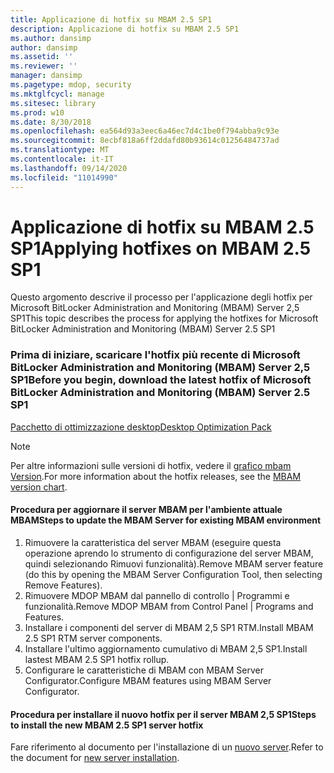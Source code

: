 ```yaml
---
title: Applicazione di hotfix su MBAM 2.5 SP1
description: Applicazione di hotfix su MBAM 2.5 SP1
ms.author: dansimp
author: dansimp
ms.assetid: ''
ms.reviewer: ''
manager: dansimp
ms.pagetype: mdop, security
ms.mktglfcycl: manage
ms.sitesec: library
ms.prod: w10
ms.date: 8/30/2018
ms.openlocfilehash: ea564d93a3eec6a46ec7d4c1be0f794abba9c93e
ms.sourcegitcommit: 8ecbf818a6ff2ddafd80b93614c01256484737ad
ms.translationtype: MT
ms.contentlocale: it-IT
ms.lasthandoff: 09/14/2020
ms.locfileid: "11014990"
---
```

# <span data-ttu-id="ac50c-103">Applicazione di hotfix su MBAM 2.5 SP1</span><span class="sxs-lookup"><span data-stu-id="ac50c-103">Applying hotfixes on MBAM 2.5 SP1</span></span>
<span data-ttu-id="ac50c-104">Questo argomento descrive il processo per l'applicazione degli hotfix per Microsoft BitLocker Administration and Monitoring (MBAM) Server 2,5 SP1</span><span class="sxs-lookup"><span data-stu-id="ac50c-104">This topic describes the process for applying the hotfixes for Microsoft BitLocker Administration and Monitoring (MBAM) Server 2.5 SP1</span></span>

### <span data-ttu-id="ac50c-105">Prima di iniziare, scaricare l'hotfix più recente di Microsoft BitLocker Administration and Monitoring (MBAM) Server 2,5 SP1</span><span class="sxs-lookup"><span data-stu-id="ac50c-105">Before you begin, download the latest hotfix of Microsoft BitLocker Administration and Monitoring (MBAM) Server 2.5 SP1</span></span>
[<span data-ttu-id="ac50c-106">Pacchetto di ottimizzazione desktop</span><span class="sxs-lookup"><span data-stu-id="ac50c-106">Desktop Optimization Pack</span></span>](https://www.microsoft.com/download/details.aspx?id=57157)

> [!NOTE]
> <span data-ttu-id="ac50c-107">Per altre informazioni sulle versioni di hotfix, vedere il [grafico mbam Version](https://docs.microsoft.com/archive/blogs/dubaisec/mbam-version-chart).</span><span class="sxs-lookup"><span data-stu-id="ac50c-107">For more information about the hotfix releases, see the [MBAM version chart](https://docs.microsoft.com/archive/blogs/dubaisec/mbam-version-chart).</span></span>

#### <span data-ttu-id="ac50c-108">Procedura per aggiornare il server MBAM per l'ambiente attuale MBAM</span><span class="sxs-lookup"><span data-stu-id="ac50c-108">Steps to update the MBAM Server for existing MBAM environment</span></span> 
1. <span data-ttu-id="ac50c-109">Rimuovere la caratteristica del server MBAM (eseguire questa operazione aprendo lo strumento di configurazione del server MBAM, quindi selezionando Rimuovi funzionalità).</span><span class="sxs-lookup"><span data-stu-id="ac50c-109">Remove MBAM server feature (do this by opening the MBAM Server Configuration Tool, then selecting Remove Features).</span></span>
2. <span data-ttu-id="ac50c-110">Rimuovere MDOP MBAM dal pannello di controllo | Programmi e funzionalità.</span><span class="sxs-lookup"><span data-stu-id="ac50c-110">Remove MDOP MBAM from Control Panel | Programs and Features.</span></span>
3. <span data-ttu-id="ac50c-111">Installare i componenti del server di MBAM 2,5 SP1 RTM.</span><span class="sxs-lookup"><span data-stu-id="ac50c-111">Install MBAM 2.5 SP1 RTM server components.</span></span>
4. <span data-ttu-id="ac50c-112">Installare l'ultimo aggiornamento cumulativo di MBAM 2,5 SP1.</span><span class="sxs-lookup"><span data-stu-id="ac50c-112">Install lastest MBAM 2.5 SP1 hotfix rollup.</span></span>
5. <span data-ttu-id="ac50c-113">Configurare le caratteristiche di MBAM con MBAM Server Configurator.</span><span class="sxs-lookup"><span data-stu-id="ac50c-113">Configure MBAM features using MBAM Server Configurator.</span></span>

#### <span data-ttu-id="ac50c-114">Procedura per installare il nuovo hotfix per il server MBAM 2,5 SP1</span><span class="sxs-lookup"><span data-stu-id="ac50c-114">Steps to install the new MBAM 2.5 SP1 server hotfix</span></span>
<span data-ttu-id="ac50c-115">Fare riferimento al documento per l'installazione di un [nuovo server](deploying-the-mbam-25-server-infrastructure.md).</span><span class="sxs-lookup"><span data-stu-id="ac50c-115">Refer to the document for [new server installation](deploying-the-mbam-25-server-infrastructure.md).</span></span>
